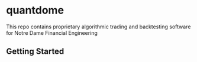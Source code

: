 # quantdome

This repo contains proprietary algorithmic trading and backtesting software for Notre Dame Financial Engineering

## Getting Started
